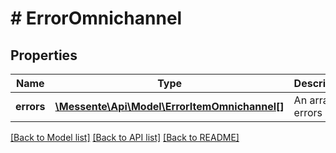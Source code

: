 # # ErrorOmnichannel

## Properties

Name | Type | Description | Notes
------------ | ------------- | ------------- | -------------
**errors** | [**\Messente\Api\Model\ErrorItemOmnichannel[]**](ErrorItemOmnichannel.md) | An array of errors | 

[[Back to Model list]](../../README.md#documentation-for-models) [[Back to API list]](../../README.md#documentation-for-api-endpoints) [[Back to README]](../../README.md)


